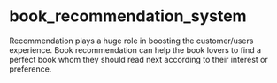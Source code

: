 # book_recommendation_system
Recommendation plays a huge role in boosting the customer/users experience. Book recommendation can help the book lovers to find a perfect book whom they should read next according to their interest or preference.
